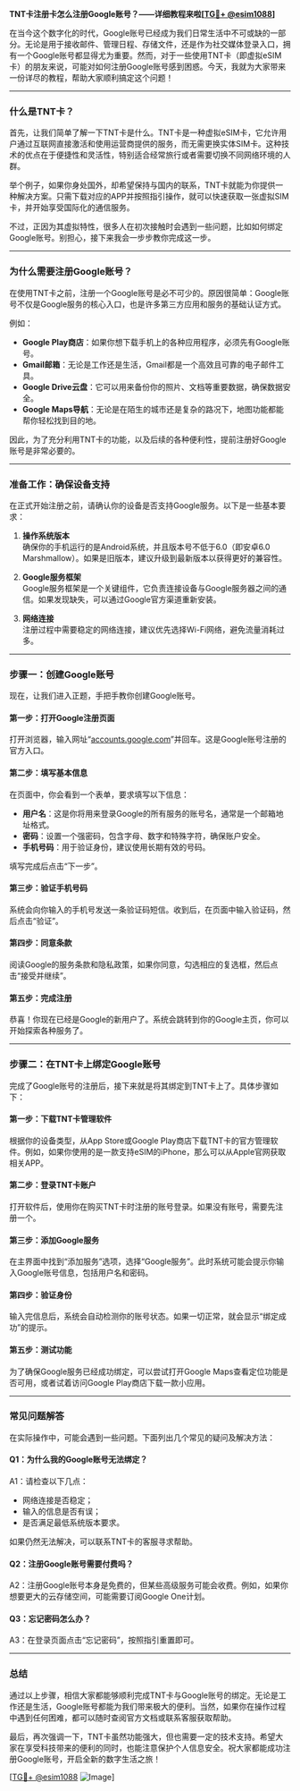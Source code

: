 **TNT卡注册卡怎么注册Google账号？——详细教程来啦[[TG💪+ @esim1088](https://t.me/s/esim1088)]**

在当今这个数字化的时代，Google账号已经成为我们日常生活中不可或缺的一部分。无论是用于接收邮件、管理日程、存储文件，还是作为社交媒体登录入口，拥有一个Google账号都显得尤为重要。然而，对于一些使用TNT卡（即虚拟eSIM卡）的朋友来说，可能对如何注册Google账号感到困惑。今天，我就为大家带来一份详尽的教程，帮助大家顺利搞定这个问题！

---

### **什么是TNT卡？**

首先，让我们简单了解一下TNT卡是什么。TNT卡是一种虚拟eSIM卡，它允许用户通过互联网直接激活和使用运营商提供的服务，而无需更换实体SIM卡。这种技术的优点在于便捷性和灵活性，特别适合经常旅行或者需要切换不同网络环境的人群。

举个例子，如果你身处国外，却希望保持与国内的联系，TNT卡就能为你提供一种解决方案。只需下载对应的APP并按照指引操作，就可以快速获取一张虚拟SIM卡，并开始享受国际化的通信服务。

不过，正因为其虚拟特性，很多人在初次接触时会遇到一些问题，比如如何绑定Google账号。别担心，接下来我会一步步教你完成这一步。

---

### **为什么需要注册Google账号？**

在使用TNT卡之前，注册一个Google账号是必不可少的。原因很简单：Google账号不仅是Google服务的核心入口，也是许多第三方应用和服务的基础认证方式。

例如：

- **Google Play商店**：如果你想下载手机上的各种应用程序，必须先有Google账号。
- **Gmail邮箱**：无论是工作还是生活，Gmail都是一个高效且可靠的电子邮件工具。
- **Google Drive云盘**：它可以用来备份你的照片、文档等重要数据，确保数据安全。
- **Google Maps导航**：无论是在陌生的城市还是复杂的路况下，地图功能都能帮你轻松找到目的地。

因此，为了充分利用TNT卡的功能，以及后续的各种便利性，提前注册好Google账号是非常必要的。

---

### **准备工作：确保设备支持**

在正式开始注册之前，请确认你的设备是否支持Google服务。以下是一些基本要求：

1. **操作系统版本**  
   确保你的手机运行的是Android系统，并且版本号不低于6.0（即安卓6.0 Marshmallow）。如果是旧版本，建议升级到最新版本以获得更好的兼容性。

2. **Google服务框架**  
   Google服务框架是一个关键组件，它负责连接设备与Google服务器之间的通信。如果发现缺失，可以通过Google官方渠道重新安装。

3. **网络连接**  
   注册过程中需要稳定的网络连接，建议优先选择Wi-Fi网络，避免流量消耗过多。

---

### **步骤一：创建Google账号**

现在，让我们进入正题，手把手教你创建Google账号。

#### **第一步：打开Google注册页面**
打开浏览器，输入网址“[accounts.google.com](http://accounts.google.com)”并回车。这是Google账号注册的官方入口。

#### **第二步：填写基本信息**
在页面中，你会看到一个表单，要求填写以下信息：
- **用户名**：这是你将用来登录Google的所有服务的账号名，通常是一个邮箱地址格式。
- **密码**：设置一个强密码，包含字母、数字和特殊字符，确保账户安全。
- **手机号码**：用于验证身份，建议使用长期有效的号码。

填写完成后点击“下一步”。

#### **第三步：验证手机号码**
系统会向你输入的手机号发送一条验证码短信。收到后，在页面中输入验证码，然后点击“验证”。

#### **第四步：同意条款**
阅读Google的服务条款和隐私政策，如果你同意，勾选相应的复选框，然后点击“接受并继续”。

#### **第五步：完成注册**
恭喜！你现在已经是Google的新用户了。系统会跳转到你的Google主页，你可以开始探索各种服务了。

---

### **步骤二：在TNT卡上绑定Google账号**

完成了Google账号的注册后，接下来就是将其绑定到TNT卡上了。具体步骤如下：

#### **第一步：下载TNT卡管理软件**
根据你的设备类型，从App Store或Google Play商店下载TNT卡的官方管理软件。例如，如果你使用的是一款支持eSIM的iPhone，那么可以从Apple官网获取相关APP。

#### **第二步：登录TNT卡账户**
打开软件后，使用你在购买TNT卡时注册的账号登录。如果没有账号，需要先注册一个。

#### **第三步：添加Google服务**
在主界面中找到“添加服务”选项，选择“Google服务”。此时系统可能会提示你输入Google账号信息，包括用户名和密码。

#### **第四步：验证身份**
输入完信息后，系统会自动检测你的账号状态。如果一切正常，就会显示“绑定成功”的提示。

#### **第五步：测试功能**
为了确保Google服务已经成功绑定，可以尝试打开Google Maps查看定位功能是否可用，或者试着访问Google Play商店下载一款小应用。

---

### **常见问题解答**

在实际操作中，可能会遇到一些问题。下面列出几个常见的疑问及解决方法：

#### **Q1：为什么我的Google账号无法绑定？**
A1：请检查以下几点：
- 网络连接是否稳定；
- 输入的信息是否有误；
- 是否满足最低系统版本要求。

如果仍然无法解决，可以联系TNT卡的客服寻求帮助。

#### **Q2：注册Google账号需要付费吗？**
A2：注册Google账号本身是免费的，但某些高级服务可能会收费。例如，如果你想要更大的云存储空间，可能需要订阅Google One计划。

#### **Q3：忘记密码怎么办？**
A3：在登录页面点击“忘记密码”，按照指引重置即可。

---

### **总结**

通过以上步骤，相信大家都能够顺利完成TNT卡与Google账号的绑定。无论是工作还是生活，Google账号都能为我们带来极大的便利。当然，如果你在操作过程中遇到任何困难，都可以随时查阅官方文档或联系客服获取帮助。

最后，再次强调一下，TNT卡虽然功能强大，但也需要一定的技术支持。希望大家在享受科技带来的便利的同时，也能注意保护个人信息安全。祝大家都能成功注册Google账号，开启全新的数字生活之旅！

[[TG💪+ @esim1088](https://t.me/s/esim1088) ![Image](https://i.postimg.cc/4NQfJmqS/Snipaste-2025-05-13-00-14-12.png)]